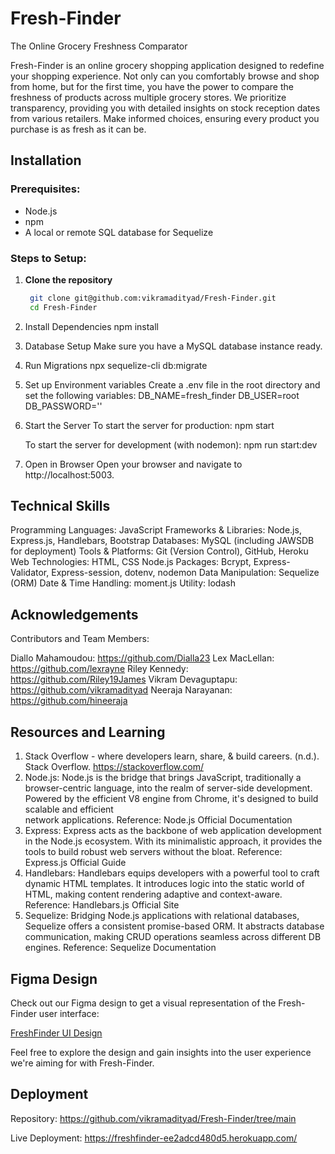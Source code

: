 # Fresh-Finder

The Online Grocery Freshness Comparator

Fresh-Finder is an online grocery shopping application designed to redefine your shopping experience. Not only can you comfortably browse and shop from home, but for the first time, you have the power to compare the freshness of products across multiple grocery stores. We prioritize transparency, providing you with detailed insights on stock reception dates from various retailers. Make informed choices, ensuring every product you purchase is as fresh as it can be.

## Installation

### Prerequisites:

- Node.js
- npm
- A local or remote SQL database for Sequelize

### Steps to Setup:

1. **Clone the repository**
   ```bash
    git clone git@github.com:vikramadityad/Fresh-Finder.git
    cd Fresh-Finder

2. Install Dependencies
    npm install

3. Database Setup
    Make sure you have a MySQL database instance ready.

4. Run Migrations
    npx sequelize-cli db:migrate

5. Set up Environment variables
    Create a .env file in the root directory and set the following variables:
    DB_NAME=fresh_finder
    DB_USER=root
    DB_PASSWORD=''

6. Start the Server
    To start the server for production:
    npm start

    To start the server for development (with nodemon):
    npm run start:dev

7. Open in Browser
    Open your browser and navigate to http://localhost:5003.

## Technical Skills

Programming Languages: JavaScript
Frameworks & Libraries: Node.js, Express.js, Handlebars, Bootstrap
Databases: MySQL (including JAWSDB for deployment)
Tools & Platforms: Git (Version Control), GitHub, Heroku
Web Technologies: HTML, CSS
Node.js Packages: Bcrypt, Express-Validator, Express-session, dotenv, nodemon
Data Manipulation: Sequelize (ORM)
Date & Time Handling: moment.js
Utility: lodash


## Acknowledgements
Contributors and Team Members:

Diallo Mahamoudou: https://github.com/Dialla23
Lex MacLellan: https://github.com/lexrayne
Riley Kennedy: https://github.com/Riley19James
Vikram Devaguptapu: https://github.com/vikramadityad
Neeraja Narayanan: https://github.com/hineeraja

## Resources and Learning
1. Stack Overflow - where developers learn, share, & build careers. (n.d.). Stack Overflow. https://stackoverflow.com/
2. Node.js: Node.js is the bridge that brings JavaScript, traditionally a browser-centric language, into the realm of server-side development. Powered by the efficient V8 engine from Chrome, it's designed to build scalable and efficient        
    network applications. Reference: Node.js Official Documentation
3. Express: Express acts as the backbone of web application development in the Node.js ecosystem. With its minimalistic approach, it provides the tools to build robust web servers without the bloat. Reference: Express.js Official Guide
4. Handlebars: Handlebars equips developers with a powerful tool to craft dynamic HTML templates. It introduces logic into the static world of HTML, making content rendering adaptive and context-aware. Reference: Handlebars.js Official Site
5. Sequelize: Bridging Node.js applications with relational databases, Sequelize offers a consistent promise-based ORM. It abstracts database communication, making CRUD operations seamless across different DB engines. Reference: Sequelize      Documentation

## Figma Design

Check out our Figma design to get a visual representation of the Fresh-Finder user interface:

[FreshFinder UI Design](https://www.figma.com/file/5WgXRjNV24E03JKJU0SUFp/FreshFinder-UI?type=design&node-id=0-1&mode=design&t=YDOmNLwIelk0Svh3-0)

Feel free to explore the design and gain insights into the user experience we're aiming for with Fresh-Finder.

## Deployment


Repository: https://github.com/vikramadityad/Fresh-Finder/tree/main

Live Deployment: https://freshfinder-ee2adcd480d5.herokuapp.com/